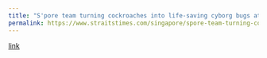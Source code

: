 ```yaml
---
title: "S'pore team turning cockroaches into life-saving cyborg bugs at disaster sites"
permalink: https://www.straitstimes.com/singapore/spore-team-turning-cockroaches-into-life-saving-cyborg-bugs-at-disaster-sites
---
```

[link](https://www.straitstimes.com/singapore/spore-team-turning-cockroaches-into-life-saving-cyborg-bugs-at-disaster-sites)